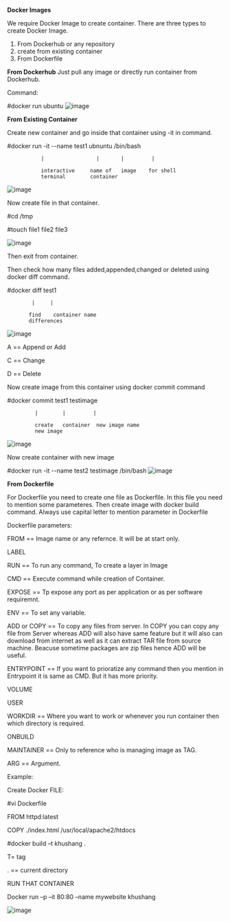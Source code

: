  **Docker Images**

We require Docker Image to create container. There are three types to create Docker Image.
1. From Dockerhub or any repository
2. create from existing container
3. From Dockerfile

**From Dockerhub**
   Just pull any image or directly run container from Dockerhub.
   
   Command:
   
   #docker run ubuntu
   ![image](https://github.com/Khushang49/Docker/assets/95266353/3d9ab321-6005-4bd0-9e54-2d520c5b2a83)

**From Existing Container**

   Create new container and go inside that container using -it in command.

   #docker run -it          --name test1 ubnuntu /bin/bash
   
               |                 |       |         |

               interactive     name of   image    for shell
               terminal        container

![image](https://github.com/Khushang49/Docker/assets/95266353/e1d4c380-b25f-4efe-a368-738b2591109f)

   Now create file in that container.

   #cd /tmp
   
   #touch file1 file2 file3

   ![image](https://github.com/Khushang49/Docker/assets/95266353/fc5765d1-96db-48cd-a2e2-606c09a121dc)

   Then exit from container.

   Then check how many files added,appended,changed or deleted using docker diff command.

   #docker diff test1

            |     |

           find    container name
           differences
   ![image](https://github.com/Khushang49/Docker/assets/95266353/529cfd15-eb1a-40d3-a53c-668875c09e10)
   
   A == Append or Add
   
   C == Change
   
   D == Delete

   Now create image from this container using docker commit command

   #docker commit   test1      testimage

             |        |         |

             create   container  new image name
             new image
  ![image](https://github.com/Khushang49/Docker/assets/95266353/f4ddc0b3-4d96-448f-813f-2fee3fd18fe5)
   
   Now create container with new image
   
   #docker run -it --name test2 testimage /bin/bash
   ![image](https://github.com/Khushang49/Docker/assets/95266353/a33dfc70-5c61-4547-8466-240513953709)

 **From Dockerfile**

  For Dockerfile you need to create one file as Dockerfile. In this file you need to mention some parameteres. Then create image with docker build command. 
  Always use capital letter to mention parameter in Dockerfile

  Dockerfile parameters:
  
  FROM == Image name or any refernce. It will be at start only.
  
  LABEL
  
  RUN == To run any command, To create a layer in Image
  
  CMD == Execute command while creation of Container.
  
  EXPOSE == Tp expose any port as per application or as per software requiremnt.
  
  ENV == To set any variable.
  
  ADD or COPY == To copy any files from server. In COPY you can copy any file from Server whereas ADD will also have same feature but it will also can download 
                 from internet as well as it can extract TAR file from source machine. Beacuse sometime packages are zip files hence ADD will be useful.
  
  ENTRYPOINT == If you want to prioratize any command then you mention in Entrypoint it is same as CMD. But it has more priority.
  
  VOLUME
  
  USER
  
  WORKDIR == Where you want to work or whenever you run container then which directory is required.
  
  ONBUILD

  MAINTAINER == Only to reference who is managing image as TAG.

  ARG == Argument.

  Example:
  
  Create Docker FILE:
   
   #vi Dockerfile
   
   FROM httpd:latest
   
   COPY ./index.html /usr/local/apache2/htdocs
  
   #docker build –t khushang .
  
   T= tag
  
   . == current directory
   
   RUN THAT CONTAINER
   
   Docker run –p –it 80:80 –name mywebsite khushang 

   ![image](https://github.com/Khushang49/Docker/assets/95266353/a1505380-c253-4174-9341-c3c3a21b7d38)


 
